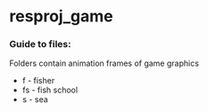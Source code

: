 # resproj_game

### Guide to files:

Folders contain animation frames of game graphics
* f - fisher
* fs - fish school
* s - sea
